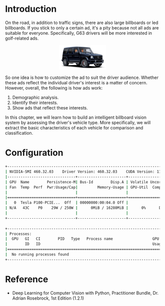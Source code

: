 # Introduction
On the road, in addition to traffic signs, there are also large billboards or led billboards. If you stick to only a certain ad, it's a pity because not all ads are suitable for everyone. Specifically, G63 drivers will be more interested in golf-related ads.
<p align="center">
    <img style="width: 30%" src="Image/Introduction.png"/>
</p>
So one idea is how to customize the ad to suit the driver audience. Whether these ads reflect the individual driver's interest is a matter of concern. However, overall, the following is how ads work:

1. Demographic analysis.
2. Identify their interests.
3. Show ads that reflect these interests.

In this chapter, we will learn how to build an intelligent billboard vision system by assessing the driver's vehicle type. More specifically, we will extract the basic characteristics of each vehicle for comparison and classification.

# Configuration
```bash
+-----------------------------------------------------------------------------+
| NVIDIA-SMI 460.32.03    Driver Version: 460.32.03    CUDA Version: 11.2     |
|-------------------------------+----------------------+----------------------+
| GPU  Name        Persistence-M| Bus-Id        Disp.A | Volatile Uncorr. ECC |
| Fan  Temp  Perf  Pwr:Usage/Cap|         Memory-Usage | GPU-Util  Compute M. |
|                               |                      |               MIG M. |
|===============================+======================+======================|
|   0  Tesla P100-PCIE...  Off  | 00000000:00:04.0 Off |                    0 |
| N/A   43C    P0    29W / 250W |      0MiB / 16280MiB |      0%      Default |
|                               |                      |                  N/A |
+-------------------------------+----------------------+----------------------+
                                                                               
+-----------------------------------------------------------------------------+
| Processes:                                                                  |
|  GPU   GI   CI        PID   Type   Process name                  GPU Memory |
|        ID   ID                                                   Usage      |
|=============================================================================|
|  No running processes found                                                 |
+-----------------------------------------------------------------------------+
```

# Reference
- Deep Learning for Computer Vision with Python, Practitioner Bundle, Dr. Adrian Rosebrock, 1st Edition (1.2.1)
 
